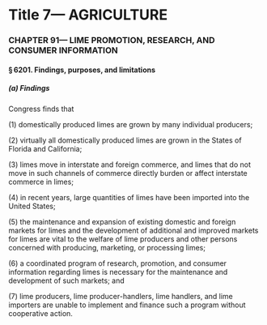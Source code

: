 
# Title 7— AGRICULTURE
### CHAPTER 91— LIME PROMOTION, RESEARCH, AND CONSUMER INFORMATION
#### § 6201. Findings, purposes, and limitations
##### (a) Findings

Congress finds that

(1) domestically produced limes are grown by many individual producers;

(2) virtually all domestically produced limes are grown in the States of Florida and California;

(3) limes move in interstate and foreign commerce, and limes that do not move in such channels of commerce directly burden or affect interstate commerce in limes;

(4) in recent years, large quantities of limes have been imported into the United States;

(5) the maintenance and expansion of existing domestic and foreign markets for limes and the development of additional and improved markets for limes are vital to the welfare of lime producers and other persons concerned with producing, marketing, or processing limes;

(6) a coordinated program of research, promotion, and consumer information regarding limes is necessary for the maintenance and development of such markets; and

(7) lime producers, lime producer-handlers, lime handlers, and lime importers are unable to implement and finance such a program without cooperative action.
